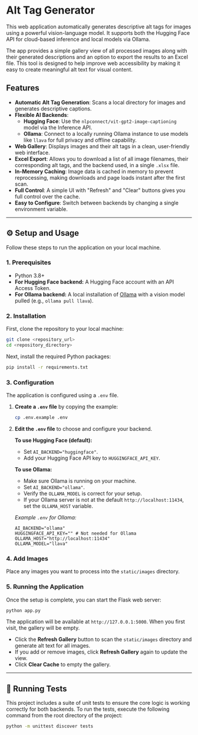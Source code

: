 # Alt Tag Generator

This web application automatically generates descriptive alt tags for images using a powerful vision-language model. It supports both the Hugging Face API for cloud-based inference and local models via Ollama.

The app provides a simple gallery view of all processed images along with their generated descriptions and an option to export the results to an Excel file. This tool is designed to help improve web accessibility by making it easy to create meaningful alt text for visual content.

## Features

-   **Automatic Alt Tag Generation**: Scans a local directory for images and generates descriptive captions.
-   **Flexible AI Backends**:
    -   **Hugging Face**: Use the `nlpconnect/vit-gpt2-image-captioning` model via the Inference API.
    -   **Ollama**: Connect to a locally running Ollama instance to use models like `llava` for full privacy and offline capability.
-   **Web Gallery**: Displays images and their alt tags in a clean, user-friendly web interface.
-   **Excel Export**: Allows you to download a list of all image filenames, their corresponding alt tags, and the backend used, in a single `.xlsx` file.
-   **In-Memory Caching**: Image data is cached in memory to prevent reprocessing, making downloads and page loads instant after the first scan.
-   **Full Control**: A simple UI with "Refresh" and "Clear" buttons gives you full control over the cache.
-   **Easy to Configure**: Switch between backends by changing a single environment variable.

---

## ⚙️ Setup and Usage

Follow these steps to run the application on your local machine.

### 1. Prerequisites

-   Python 3.8+
-   **For Hugging Face backend:** A Hugging Face account with an API Access Token.
-   **For Ollama backend:** A local installation of [Ollama](https://ollama.com/) with a vision model pulled (e.g., `ollama pull llava`).

### 2. Installation

First, clone the repository to your local machine:
```bash
git clone <repository_url>
cd <repository_directory>
```

Next, install the required Python packages:
```bash
pip install -r requirements.txt
```

### 3. Configuration

The application is configured using a `.env` file.

1.  **Create a `.env` file** by copying the example:
    ```bash
    cp .env.example .env
    ```
2.  **Edit the `.env` file** to choose and configure your backend.

    **To use Hugging Face (default):**
    -   Set `AI_BACKEND="huggingface"`.
    -   Add your Hugging Face API key to `HUGGINGFACE_API_KEY`.

    **To use Ollama:**
    -   Make sure Ollama is running on your machine.
    -   Set `AI_BACKEND="ollama"`.
    -   Verify the `OLLAMA_MODEL` is correct for your setup.
    -   If your Ollama server is not at the default `http://localhost:11434`, set the `OLLAMA_HOST` variable.

    *Example `.env` for Ollama:*
    ```
    AI_BACKEND="ollama"
    HUGGINGFACE_API_KEY="" # Not needed for Ollama
    OLLAMA_HOST="http://localhost:11434"
    OLLAMA_MODEL="llava"
    ```

### 4. Add Images

Place any images you want to process into the `static/images` directory.

### 5. Running the Application

Once the setup is complete, you can start the Flask web server:
```bash
python app.py
```

The application will be available at `http://127.0.0.1:5000`. When you first visit, the gallery will be empty.

-   Click the **Refresh Gallery** button to scan the `static/images` directory and generate alt text for all images.
-   If you add or remove images, click **Refresh Gallery** again to update the view.
-   Click **Clear Cache** to empty the gallery.

---

## 🧪 Running Tests

This project includes a suite of unit tests to ensure the core logic is working correctly for both backends. To run the tests, execute the following command from the root directory of the project:

```bash
python -m unittest discover tests
```
